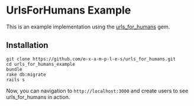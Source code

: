 # UrlsForHumans Example

This is an example implementation using the
[urls_for_humans](https://github.com/johnotander/urls_for_humans) gem.

## Installation

```
git clone https://github.com/e-x-a-m-p-l-e-s/urls_for_humans.git
cd urls_for_humans_example
bundle
rake db:migrate
rails s
```

Now, you can navigation to `http://localhost:3000` and create users to see urls_for_humans
in action.
